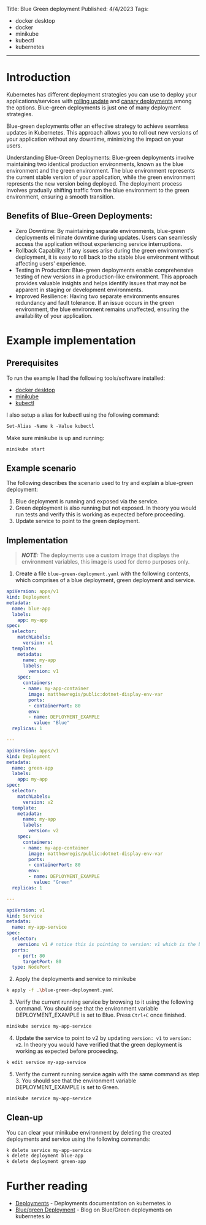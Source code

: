 Title: Blue Green deployment
Published: 4/4/2023
Tags: 
- docker desktop
- docker
- minikube
- kubectl
- kubernetes

---

# Introduction

Kubernetes has different deployment strategies you can use to deploy your applications/services with [rolling update](https://kubernetes.io/docs/tutorials/kubernetes-basics/update/update-intro/) and [canary deployments](https://kubernetes.io/docs/concepts/cluster-administration/manage-deployment/#canary-deployments) among the options. Blue-green deployments is just one of many deployment strategies. 

Blue-green deployments offer an effective strategy to achieve seamless updates in Kubernetes. This approach allows you to roll out new versions of your application without any downtime, minimizing the impact on your users.

Understanding Blue-Green Deployments:
Blue-green deployments involve maintaining two identical production environments, known as the blue environment and the green environment. The blue environment represents the current stable version of your application, while the green environment represents the new version being deployed. The deployment process involves gradually shifting traffic from the blue environment to the green environment, ensuring a smooth transition.

## Benefits of Blue-Green Deployments:

- Zero Downtime: By maintaining separate environments, blue-green deployments eliminate downtime during updates. Users can seamlessly access the application without experiencing service interruptions.
- Rollback Capability: If any issues arise during the green environment's deployment, it is easy to roll back to the stable blue environment without affecting users' experience.
- Testing in Production: Blue-green deployments enable comprehensive testing of new versions in a production-like environment. This approach provides valuable insights and helps identify issues that may not be apparent in staging or development environments.
- Improved Resilience: Having two separate environments ensures redundancy and fault tolerance. If an issue occurs in the green environment, the blue environment remains unaffected, ensuring the availability of your application.

# Example implementation

## Prerequisites

To run the example I had the following tools/software installed:
- [docker desktop](https://www.docker.com/products/docker-desktop/)
- [minikube](https://minikube.sigs.k8s.io/docs/start/)
- [kubectl](https://kubernetes.io/docs/tasks/tools/#kubectl)

I also setup a alias for kubectl using the following command:

```ps
Set-Alias -Name k -Value kubectl
```
Make sure minikube is up and running:

```ps
minikube start
```

## Example scenario

The following describes the scenario used to try and explain a blue-green deployment: 
1. Blue deployment is running and exposed via the service.
2. Green deployment is also running but not exposed. In theory you would run tests and verify this is working as expected before proceeding.
3. Update service to point to the green deployment.

## Implementation

> **_NOTE:_** The deployments use a custom image that displays the environment variables, this image is used for demo purposes only.

1. Create a file `blue-green-deployment.yaml` with the following contents, which comprises of a blue deployment, green deployment and service.

```yaml
apiVersion: apps/v1
kind: Deployment
metadata:
  name: blue-app
  labels:
    app: my-app
spec:
  selector:
    matchLabels:
      version: v1
  template:
    metadata:
      name: my-app
      labels:
        version: v1
    spec:
      containers:
      - name: my-app-container
        image: matthewregis/public:dotnet-display-env-var
        ports:
        - containerPort: 80
        env:
        - name: DEPLOYMENT_EXAMPLE
          value: "Blue"
  replicas: 1

---

apiVersion: apps/v1
kind: Deployment
metadata:
  name: green-app
  labels:
    app: my-app
spec:
  selector:
    matchLabels:
      version: v2
  template:
    metadata:
      name: my-app
      labels:
        version: v2
    spec:
      containers:
      - name: my-app-container
        image: matthewregis/public:dotnet-display-env-var
        ports:
        - containerPort: 80
        env:
        - name: DEPLOYMENT_EXAMPLE
          value: "Green"
  replicas: 1

---

apiVersion: v1
kind: Service
metadata:
  name: my-app-service
spec:
  selector:
    version: v1 # notice this is pointing to version: v1 which is the blue deployment to start off with.
  ports:
    - port: 80
      targetPort: 80
  type: NodePort
```

2. Apply the deployments and service to minikube 

```bash
k apply -f .\blue-green-deployment.yaml 
```

3. Verify the current running service by browsing to it using the following command. You should see that the environment variable DEPLOYMENT_EXAMPLE is set to Blue. Press `Ctrl+C` once finished.
```bash
minikube service my-app-service
```

4. Update the service to point to v2 by updating `version: v1` to `version: v2`. In theory you would have verified that the green deployment is working as expected before proceeding. 
```bash
k edit service my-app-service
```

5. Verify the current running service again with the same command as step 3. You should see that the environment variable DEPLOYMENT_EXAMPLE is set to Green. 
```bash
minikube service my-app-service
```

## Clean-up

You can clear your minikube environment by deleting the created deployments and service using the following commands: 
```bash
k delete service my-app-service
k delete deployment blue-app
k delete deployment green-app
```

# Further reading
- [Deployments](https://kubernetes.io/docs/concepts/workloads/controllers/deployment/) - Deployments documentation on kubernetes.io
- [Blue/green Deployment](https://kubernetes.io/blog/2018/04/30/zero-downtime-deployment-kubernetes-jenkins/#blue-green-deployment) - Blog on Blue/Green deployments on kubernetes.io